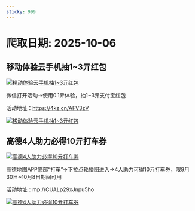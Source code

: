 ```yaml
---
sticky: 999
---
```

# 爬取日期: 2025-10-06
## 移动体验云手机抽1~3亓红包
<p>
    <a rel="nofollow" target="_blank" href="https://www.qqhjy6.xyz/caiji/data/images/2025-09-27/bb87a23c1a0c014d68c4ac44a6f184bc.jpg"><img src="https://image.smallfawn.work/?url=https://www.qqhjy6.xyz/caiji/data/images/2025-09-27/bb87a23c1a0c014d68c4ac44a6f184bc.jpg" title="移动体验云手机抽1~3亓红包 " alt="移动体验云手机抽1~3亓红包 " referrerpolicy="no-referrer"></a> 
</p>
<p>
    微信打开活动-&gt;使用0.1亓体验，抽1~3亓支付宝红包
</p>
<p>
    活动地址：<a rel="nofollow" target="_blank" href="https://4kz.cn/AFV3zV">https://4kz.cn/AFV3zV</a> 
</p>
<p>
    <a rel="nofollow" target="_blank" href="https://www.qqhjy6.xyz/caiji/data/images/2025-09-27/25808f059c81e663e208fe9ad8cbb65c.png"><img src="https://image.smallfawn.work/?url=https://www.qqhjy6.xyz/caiji/data/images/2025-09-27/25808f059c81e663e208fe9ad8cbb65c.png" title="移动体验云手机抽1~3亓红包 " alt="移动体验云手机抽1~3亓红包 " referrerpolicy="no-referrer"></a> 
</p>

## 高德4人助力必得10亓打车券
<p>
    <a rel="nofollow" target="_blank" href="https://www.qqhjy6.xyz/caiji/data/images/2025-09-23/f0248c725277aa61889886584a065a17.jpg"><img src="https://image.smallfawn.work/?url=https://www.qqhjy6.xyz/caiji/data/images/2025-09-23/f0248c725277aa61889886584a065a17.jpg" title="高德4人助力必得10亓打车券 " alt="高德4人助力必得10亓打车券 " referrerpolicy="no-referrer"></a> 
</p>
<p>
    高德地图APP底部“打车”-&gt;下拉点轮播图进入-&gt;4人助力可得10亓打车券，限9月30日~10月8日期间可用
</p>
<p>
    活动地址：mp://CUALp29xJnpu5ho
</p>
<p>
    <a rel="nofollow" target="_blank" href="https://www.qqhjy6.xyz/caiji/data/images/2025-09-23/4803ce7b43b2768825c4b5c27b61164e.jpg"><img src="https://image.smallfawn.work/?url=https://www.qqhjy6.xyz/caiji/data/images/2025-09-23/4803ce7b43b2768825c4b5c27b61164e.jpg" title="高德4人助力必得10亓打车券 " alt="高德4人助力必得10亓打车券 " referrerpolicy="no-referrer"></a> 
</p>

